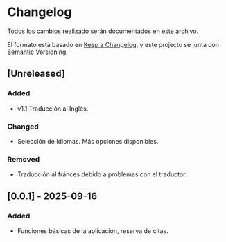 # Changelog

Todos los cambios realizado serán documentados en este archivo.

El formato está basado en [Keep a Changelog](https://keepachangelog.com/en/1.1.0/),
y este projecto se junta con [Semantic Versioning](https://semver.org/spec/v2.0.0.html).

## [Unreleased]

### Added

- v1.1 Traducción al Inglés.

### Changed

- Selección de Idiomas. Más opciones disponibles.

### Removed

- Traducción al fránces debido a problemas con el traductor.

## [0.0.1] - 2025-09-16

### Added

- Funciones básicas de la aplicación, reserva de citas.